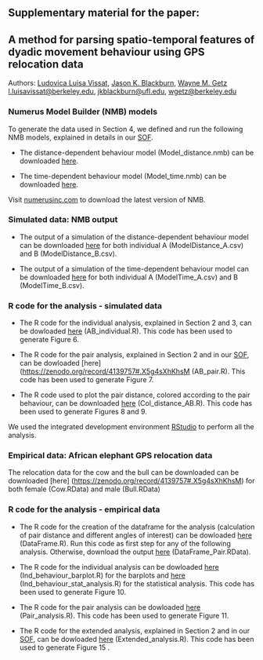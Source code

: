 ## Supplementary material for the paper: <br />
## A method for parsing spatio-temporal features of dyadic movement behaviour using GPS relocation data <br />

Authors: [Ludovica Luisa Vissat](https://ourenvironment.berkeley.edu/people/ludovica-luisa-vissat), [Jason K. Blackburn](https://geog.ufl.edu/faculty/blackburn/), [Wayne M. Getz](https://ourenvironment.berkeley.edu/people/wayne-marcus-getz) <br />
l.luisavissat@berkeley.edu, jkblackburn@ufl.edu, wgetz@berkeley.edu

### Numerus Model Builder (NMB) models <br />

To generate the data used in Section 4, we defined and run the following NMB models, explained in details in our [SOF](https://ludovicalv.github.io/PDFs/Elep_paper.pdf). 

- The distance-dependent behaviour model (Model_distance.nmb) can be downloaded [here](https://zenodo.org/record/4139757#.X5g4sXhKhsM).

- The time-dependent behaviour model (Model_time.nmb) can be downloaded [here](https://zenodo.org/record/4139757#.X5g4sXhKhsM).

Visit [numerusinc.com](https://www.numerusinc.com/) to download the latest version of NMB.

### Simulated data: NMB output <br />

- The output of a simulation of the distance-dependent behaviour model can be downloaded [here](https://zenodo.org/record/4139757#.X5g4sXhKhsM) for both individual A (ModelDistance_A.csv) and B (ModelDistance_B.csv).

- The output of a simulation of the time-dependent behaviour model can be downloaded [here](https://zenodo.org/record/4139757#.X5g4sXhKhsM) for both individual A (ModelTime_A.csv) and B (ModelTime_B.csv).


### R code for the analysis - simulated data <br />

- The R code for the individual analysis, explained in Section 2 and 3, can be dowloaded [here](https://zenodo.org/record/4139757#.X5g4sXhKhsM) (AB_individual.R). This code has been used to generate Figure 6.

- The R code for the pair analysis, explained in Section 2 and in our [SOF](https://ludovicalv.github.io/PDFs/Elep_paper.pdf), can be dowloaded [here](https://zenodo.org/record/4139757#.X5g4sXhKhsM (AB_pair.R). This code has been used to generate Figure 7.

- The R code used to plot the pair distance, colored according to the pair behaviour, can be downloaded [here](https://zenodo.org/record/4139757#.X5g4sXhKhsM) (Col_distance_AB.R). This code has been used to generate Figures 8 and 9.

We used the integrated development environment [RStudio](https://rstudio.com/) to perform all the analysis.

### Empirical data: African elephant GPS relocation data <br />

The relocation data for the cow and the bull can be downloaded can be downloaded [here] (https://zenodo.org/record/4139757#.X5g4sXhKhsM) for both female (Cow.RData) and male (Bull.RData)

### R code for the analysis - empirical data <br />

- The R code for the creation of the dataframe for the analysis (calculation of pair distance and different angles of interest) can be dowloaded [here](https://zenodo.org/record/4139757#.X5g4sXhKhsM) (DataFrame.R). Run this code as first step for any of the following analysis. Otherwise, download the output [here](https://zenodo.org/record/4139757#.X5g4sXhKhsM) (DataFrame_Pair.RData).

- The R code for the individual analysis can be dowloaded [here](https://zenodo.org/record/4139757#.X5g4sXhKhsM) (Ind_behaviour_barplot.R) for the barplots and [here](https://zenodo.org/record/4139757#.X5g4sXhKhsM) (Ind_behaviour_stat_analysis.R) for the statistical analysis. This code has been used to generate Figure 10.

- The R code for the pair analysis can be dowloaded [here](https://zenodo.org/record/4139757#.X5g4sXhKhsM) (Pair_analysis.R). This code has been used to generate Figure 11. 

- The R code for the extended analysis, explained in Section 2 and in our [SOF](https://ludovicalv.github.io/PDFs/Elep_paper.pdf), can be dowloaded [here](https://zenodo.org/record/4139757#.X5g4sXhKhsM) (Extended_analysis.R). This code has been used to generate Figure 15 .


